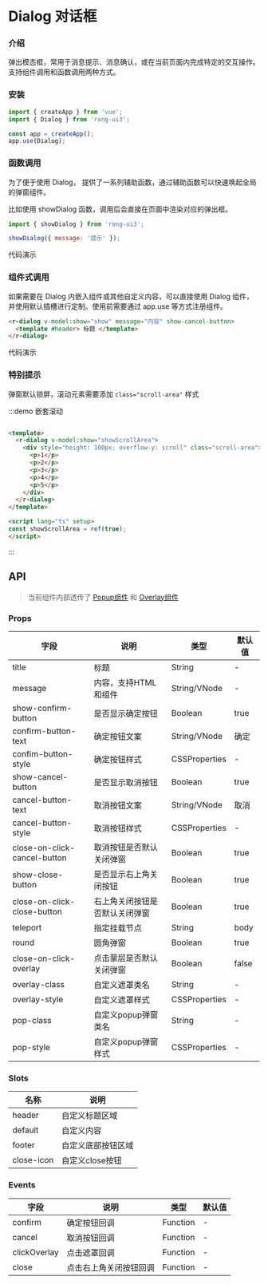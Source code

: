 # Dialog 对话框

<div class="card">

### 介绍
弹出模态框，常用于消息提示、消息确认，或在当前页面内完成特定的交互操作。支持组件调用和函数调用两种方式。

</div>
<!--
<script setup>
import demo from './test.vue'
</script>

<demo />
-->



<div class="card">

### 安装

```javascript
import { createApp } from 'vue';
import { Dialog } from 'rong-ui3';

const app = createApp();
app.use(Dialog);
```

</div>



<div class="card">

### 函数调用

为了便于使用 Dialog， 提供了一系列辅助函数，通过辅助函数可以快速唤起全局的弹窗组件。

比如使用 showDialog 函数，调用后会直接在页面中渲染对应的弹出框。
``` js
import { showDialog } from 'rong-ui3';

showDialog({ message: '提示' });
```

代码演示

<script setup>
  import DialogFunction from './demo/DialogFunction.vue?raw'
</script>
<HljsBlock :code="DialogFunction"></HljsBlock>

</div>



<div class="card">

### 组件式调用

如果需要在 Dialog 内嵌入组件或其他自定义内容，可以直接使用 Dialog 组件，并使用默认插槽进行定制。使用前需要通过 app.use 等方式注册组件。

```html
<r-dialog v-model:show="show" message="内容" show-cancel-button>
  <template #header> 标题 </template>
</r-dialog>
```

代码演示

<script setup>
  import DialogComponent from './demo/DialogComponent.vue?raw'
</script>
<HljsBlock :code="DialogComponent"></HljsBlock>

</div>



<div class="card">

### 特别提示
弹窗默认锁屏，滚动元素需要添加 `class="scroll-area"` 样式

:::demo 嵌套滚动
```html

<template>
  <r-dialog v-model:show="showScrollArea">
    <div style="height: 100px; overflow-y: scroll" class="scroll-area">
      <p>1</p>
      <p>2</p>
      <p>3</p>
      <p>4</p>
      <p>5</p>
    </div>
  </r-dialog>
</template>

<script lang="ts" setup>
const showScrollArea = ref(true);
</script>


```
:::

</div>



## API

<div class="card">

> 当前组件内部透传了 [Popup组件](#/zh-CN/component/popup) 和 [Overlay组件](#/zh-CN/component/overlay)

### Props

| 字段                         | 说明                           | 类型          | 默认值  |
|------------------------------|------------------------------|---------------|---------|
| title                        | 标题                           | String        | -       |
| message                      | 内容，支持HTML和组件            | String/VNode  | -       |
| show-confirm-button          | 是否显示确定按钮               | Boolean       | true    |
| confirm-button-text          | 确定按钮文案                   | String/VNode  | 确定 |
| confim-button-style          | 确定按钮样式                   | CSSProperties | -       |
| show-cancel-button           | 是否显示取消按钮               | Boolean       | true    |
| cancel-button-text           | 取消按钮文案                   | String/VNode  | 取消  |
| cancel-button-style          | 取消按钮样式                   | CSSProperties | -       |
| close-on-click-cancel-button | 取消按钮是否默认关闭弹窗       | Boolean       | true    |
| show-close-button            | 是否显示右上角关闭按钮         | Boolean       | true    |
| close-on-click-close-button  | 右上角关闭按钮是否默认关闭弹窗 | Boolean       | true    |
| teleport                     | 指定挂载节点                   | String        | body  |
| round                        | 圆角弹窗                       | Boolean       | true    |
| close-on-click-overlay       | 点击蒙层是否默认关闭弹窗       | Boolean       | false   |
| overlay-class                | 自定义遮罩类名                 | String        | -       |
| overlay-style                | 自定义遮罩样式                 | CSSProperties | -       |
| pop-class                    | 自定义popup弹窗类名            | String        | -       |
| pop-style                    | 自定义popup弹窗样式            | CSSProperties | -       |

</div>


<div class="card">

### Slots

| 名称    | 说明               |
|---------|------------------|
| header  | 自定义标题区域     |
| default | 自定义内容         |
| footer  | 自定义底部按钮区域 |
| close-icon  | 自定义close按钮 |

</div>


<div class="card">

### Events

| 字段         | 说明                   | 类型     | 默认值 |
|--------------|----------------------|----------|--------|
| confirm      | 确定按钮回调           | Function | -      |
| cancel       | 取消按钮回调           | Function | -      |
| clickOverlay | 点击遮罩回调           | Function | -      |
| close        | 点击右上角关闭按钮回调 | Function | -      |

</div>